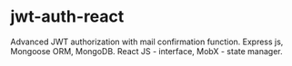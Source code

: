 # jwt-auth-react
Advanced JWT authorization with mail confirmation function. Express js, Mongoose ORM, MongoDB. React JS - interface, MobX - state manager.
